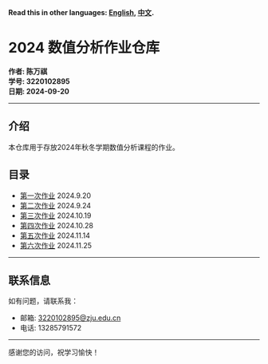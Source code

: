 ﻿**Read this in other languages: [English](README.md), [中文](README_zh.md).**

# 2024 数值分析作业仓库

**作者: 陈万祺**  
**学号: 3220102895**  
**日期: 2024-09-20**  

---

## 介绍

本仓库用于存放2024年秋冬学期数值分析课程的作业。

## 目录

- [第一次作业](./Theoretical/Chapter1/) 2024.9.20
- [第二次作业](./Programming/Chapter1/) 2024.9.24
- [第三次作业](./Theoretical/Chapter2/) 2024.10.19
- [第四次作业](./Programming/Chapter2/) 2024.10.28
- [第五次作业](./Theoretical/Chapter3/) 2024.11.14
- [第六次作业](./Theoretical/Chapter4/) 2024.11.25

---


## 联系信息

如有问题，请联系我：

- 邮箱: [3220102895@zju.edu.cn](mailto:3220102895@zju.edu.cn)
- 电话: 13285791572

---

感谢您的访问，祝学习愉快！




